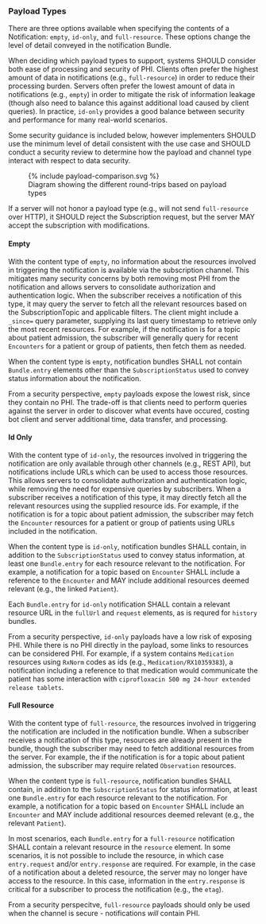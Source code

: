 ### Payload Types

There are three options available when specifying the contents of a Notification: `empty`, `id-only`, and `full-resource`. These options change the level of detail conveyed in the notification Bundle.

When deciding which payload types to support, systems SHOULD consider both ease of processing and security of PHI. Clients often prefer the highest amount of data in notifications (e.g., `full-resource`) in order to reduce their processing burden.  Servers often prefer the lowest amount of data in notifications (e.g., `empty`) in order to mitigate the risk of information leakage (though also need to balance this against additional load caused by client queries). In practice, `id-only` provides a good balance between security and performance for many real-world scenarios.

Some security guidance is included below, however implementers SHOULD use the minimum level of detail consistent with the use case and SHOULD conduct a security review to determine how the payload and channel type interact with respect to data security. 

<figure>
  {% include payload-comparison.svg %}
  <figcaption>Diagram showing the different round-trips based on payload types</figcaption>
</figure>


If a server will not honor a payload type (e.g., will not send `full-resource` over HTTP), it SHOULD reject the Subscription request, but the server MAY accept the subscription with modifications.

#### Empty

With the content type of `empty`, no information about the resources involved in triggering the notification is available via the subscription channel. This mitigates many security concerns by both removing most PHI from the notification and allows servers to consolidate authorization and authentication logic. When the subscriber receives a notification of this type, it may query the server to fetch all the relevant resources based on the SubscriptionTopic and applicable filters. The client might include a `_since=` query parameter, supplying its last query timestamp to retrieve only the most recent resources. For example, if the notification is for a topic about patient admission, the subscriber will generally query for recent `Encounters` for a patient or group of patients, then fetch them as needed.

When the content type is `empty`, notification bundles SHALL not contain `Bundle.entry` elements other than the `SubscriptionStatus` used to convey status information about the notification.

From a security perspective, `empty` payloads expose the lowest risk, since they contain no PHI. The trade-off is that clients need to perform queries against the server in order to discover what events have occured, costing bot client and server additional time, data transfer, and processing.

#### Id Only

With the content type of `id-only`, the resources involved in triggering the notification are only available through other channels (e.g., REST API), but notifications include URLs which can be used to access those resources. This allows servers to consolidate authorization and authentication logic, while removing the need for expensive queries by subscribers. When a subscriber receives a notification of this type, it may directly fetch all the relevant resources using the supplied resource ids. For example, if the notification is for a topic about patient admission, the subscriber may fetch the `Encounter` resources for a patient or group of patients using URLs included in the notification.

When the content type is `id-only`, notification bundles SHALL contain, in addition to the `SubscriptionStatus` used to convey status information, at least one `Bundle.entry` for each resource relevant to the notification. For example, a notification for a topic based on `Encounter` SHALL include a reference to the `Encounter` and MAY include additional resources deemed relevant (e.g., the linked `Patient`).

Each `Bundle.entry` for `id-only` notification SHALL contain a relevant resource URL in the `fullUrl` and `request` elements, as is requred for `history` bundles.

From a security perspective, `id-only` payloads have a low risk of exposing PHI. While there is no PHI directly in the payload, some links to resources can be considered PHI. For example, if a system contains `Medication` resources using `RxNorm` codes as ids (e.g., `Medication/RX10359383`), a notification including a reference to that medication would communicate the patient has some interaction with `ciprofloxacin 500 mg 24-hour extended release tablets`.

#### Full Resource

With the content type of `full-resource`, the resources involved in triggering the notification are included in the notification bundle. When a subscriber receives a notification of this type, resources are already present in the bundle, though the subscriber may need to fetch additional resources from the server. For example, the if the notification is for a topic about patient admission, the subscriber may require related `Observation` resources.

When the content type is `full-resource`, notification bundles SHALL contain, in addition to the `SubscriptionStatus` for status information, at least one `Bundle.entry` for each resource relevant to the notification. For example, a notification for a topic based on `Encounter` SHALL include an `Encounter` and MAY include additional resources deemed relevant (e.g., the relevant `Patient`).

In most scenarios, each `Bundle.entry` for a `full-resource` notification SHALL contain a relevant resource in the `resource` element. In some scenarios, it is not possible to include the resource, in which case `entry.request` and/or `entry.response` are required. For example, in the case of a notification about a deleted resource, the server may no longer have access to the resource. In this case, information in the `entry.response` is critical for a subscriber to process the notification (e.g., the `etag`).

From a security perspecitve, `full-resource` payloads should only be used when the channel is secure - notifications *will* contain PHI.